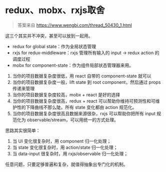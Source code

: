 # redux、mobx、rxjs取舍

> 答案来自 https://www.wengbi.com/thread_50430_1.html

这三个其实并不冲突，甚至可以放到一起用。

* redux for global state：作为全局状态管理
* rxjs for redux-middleware：rxjs 管理所有输入的 input -> redux action 的调度过程
* mobx for component-state：作为组件局部状态管理器来用。


1. 当你的项目数据复杂度很低，用 react 自带的 component-state 就可以
2. 当你的项目数据复杂度一般，lift state 到 root component，然后通过 props 传递来管理
3. 当你的项目数据复杂度较高，mobx + react 是好的选择
4. 当你的项目数据复杂度很高，redux + react 可以帮助你维持可预测性和可维护性的下降曲线不那么陡。所有 state 变化都由 action 规范化。
5. 当你的项目数据复杂度很高且数据来源很杂，rxjs 可以帮助你把所有 input 规范化为 observable/stream，可以用统一的方式处理。


思路其实很简单：
1. 当 UI 变化很复杂时，用 component 归一化处理；
2. 当 state 变化很复杂时，用 action/state 归一化处理；
2. 当 data-input 很复杂时，用 rxjs/observable 归一化处理；


任意问题，只要足够普遍和复杂，就值得抽象出专门化的机制。